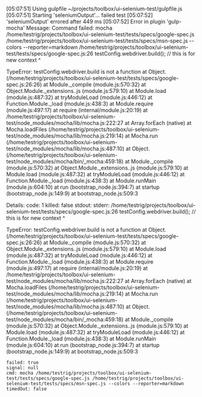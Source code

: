 [05:07:51] Using gulpfile ~/projects/toolbox/ui-selenium-test/gulpfile.js
[05:07:51] Starting 'seleniumOutput'...
failed test
[05:07:52] 'seleniumOutput' errored after 449 ms
[05:07:52] Error in plugin 'gulp-mocha'
Message:
    Command failed: mocha /home/testrig/projects/toolbox/ui-selenium-test/tests/specs/google-spec.js /home/testrig/projects/toolbox/ui-selenium-test/tests/specs/msn-spec.js --colors --reporter=markdown
/home/testrig/projects/toolbox/ui-selenium-test/tests/specs/google-spec.js:26
    testConfig.webdriver.build(); // this is for new context
                         ^

TypeError: testConfig.webdriver.build is not a function
    at Object.<anonymous> (/home/testrig/projects/toolbox/ui-selenium-test/tests/specs/google-spec.js:26:26)
    at Module._compile (module.js:570:32)
    at Object.Module._extensions..js (module.js:579:10)
    at Module.load (module.js:487:32)
    at tryModuleLoad (module.js:446:12)
    at Function.Module._load (module.js:438:3)
    at Module.require (module.js:497:17)
    at require (internal/module.js:20:19)
    at /home/testrig/projects/toolbox/ui-selenium-test/node_modules/mocha/lib/mocha.js:222:27
    at Array.forEach (native)
    at Mocha.loadFiles (/home/testrig/projects/toolbox/ui-selenium-test/node_modules/mocha/lib/mocha.js:219:14)
    at Mocha.run (/home/testrig/projects/toolbox/ui-selenium-test/node_modules/mocha/lib/mocha.js:487:10)
    at Object.<anonymous> (/home/testrig/projects/toolbox/ui-selenium-test/node_modules/mocha/bin/_mocha:459:18)
    at Module._compile (module.js:570:32)
    at Object.Module._extensions..js (module.js:579:10)
    at Module.load (module.js:487:32)
    at tryModuleLoad (module.js:446:12)
    at Function.Module._load (module.js:438:3)
    at Module.runMain (module.js:604:10)
    at run (bootstrap_node.js:394:7)
    at startup (bootstrap_node.js:149:9)
    at bootstrap_node.js:509:3

Details:
    code: 1
    killed: false
    stdout: 
    stderr: /home/testrig/projects/toolbox/ui-selenium-test/tests/specs/google-spec.js:26
    testConfig.webdriver.build(); // this is for new context
                         ^

TypeError: testConfig.webdriver.build is not a function
    at Object.<anonymous> (/home/testrig/projects/toolbox/ui-selenium-test/tests/specs/google-spec.js:26:26)
    at Module._compile (module.js:570:32)
    at Object.Module._extensions..js (module.js:579:10)
    at Module.load (module.js:487:32)
    at tryModuleLoad (module.js:446:12)
    at Function.Module._load (module.js:438:3)
    at Module.require (module.js:497:17)
    at require (internal/module.js:20:19)
    at /home/testrig/projects/toolbox/ui-selenium-test/node_modules/mocha/lib/mocha.js:222:27
    at Array.forEach (native)
    at Mocha.loadFiles (/home/testrig/projects/toolbox/ui-selenium-test/node_modules/mocha/lib/mocha.js:219:14)
    at Mocha.run (/home/testrig/projects/toolbox/ui-selenium-test/node_modules/mocha/lib/mocha.js:487:10)
    at Object.<anonymous> (/home/testrig/projects/toolbox/ui-selenium-test/node_modules/mocha/bin/_mocha:459:18)
    at Module._compile (module.js:570:32)
    at Object.Module._extensions..js (module.js:579:10)
    at Module.load (module.js:487:32)
    at tryModuleLoad (module.js:446:12)
    at Function.Module._load (module.js:438:3)
    at Module.runMain (module.js:604:10)
    at run (bootstrap_node.js:394:7)
    at startup (bootstrap_node.js:149:9)
    at bootstrap_node.js:509:3

    failed: true
    signal: null
    cmd: mocha /home/testrig/projects/toolbox/ui-selenium-test/tests/specs/google-spec.js /home/testrig/projects/toolbox/ui-selenium-test/tests/specs/msn-spec.js --colors --reporter=markdown
    timedOut: false
